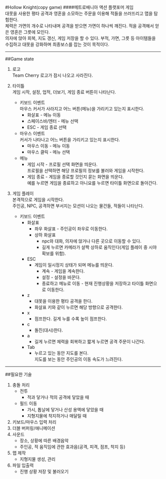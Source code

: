 #Hollow Knight(copy game)
####메트로배니아 액션 플랫포머 게임   
대못을 사용한 평타 공격과 영혼을 소모하는 주문을 이용해 적들을 쓰러뜨리고 맵을 탐험한다.   
체력은 가면의 개수로 나타내며 공격을 받으면 가면이 하나씩 깨진다. 적을 공격해서 얻은 영혼은 그릇에 모인다.  
의자에 앉아 회복, 지도 갱신, 게임 저장을 할 수 있다.
부적, 가면, 그릇 등 아이템들을 수집하고 대못을 강화하며 최종보스를 잡는 것이 목적이다.
***
##Game state
1. 로고   
Team Cherry 로고가 잠시 나오고 사라진다.   
2. 타이틀   
게임 시작, 설정, 업적, 더보기, 게임 종료 버튼이 나타난다.     
    - 키보드 이벤트   
    마우스 커서가 사라지고 어느 버튼(메뉴)을 가리키고 있는지 표시한다.  
        - 화살표 - 메뉴 이동
        - 스페이스바/엔터 - 메뉴 선택
        - ESC - 게임 종료 선택
    - 마우스 이벤트   
     커서가 나타나고 어느 버튼을 가리키고 있는지 표시한다.  
        - 마우스 이동 - 메뉴 이동
        - 마우스 클릭 - 메뉴 선택 
    - 메뉴
        - 게임 시작 - 프로필 선택 화면을 띄운다.   
          프로필을 선택하면 해당 프로필의 정보를 불러와 게임을 시작한다.
        - 게임 종료 - 게임을 종료할 것인지 묻는 화면을 띄운다.   
          예를 누르면 게임을 종료하고 아니요를 누르면 타이틀 화면으로 돌아간다.
        
3. 게임 플레이   
본격적으로 게임을 시작한다.   
주인공, NPC, 공격하면 부서지는 모션이 나오는 물건들, 적들이 나타난다.
    - 키보드 이벤트
        - 화살표
            - 좌우 화살표 - 주인공이 좌우로 이동한다.
            - 상하 화살표
                - npc와 대화, 의자에 앉거나 다른 곳으로 이동할 수 있다.
                - 길게 누르면 카메라가 살짝 상하로 움직인다(게임 플레이 중 시야 확보를 위함).   
        - ESC
            - 게임이 일시정지 상태가 되며 메뉴를 띄운다.
                - 계속 - 게임을 계속한다.
                - 설정 - 설정을 바꾼다.
                - 종료하고 메뉴로 이동 - 현재 진행상황을 저장하고 타이틀 화면으로 이동한다.
        - z
            - 대못을 이용한 평타 공격을 한다.
            - 화살표 키와 같이 누르면 해당 방향으로 공격한다.
        - x
            - 점프한다. 길게 누를 수록 높이 점프한다.
        - c
            - 돌진(대시)한다.
        - a
            - 길게 누르면 체력을 회복하고 짧게 누르면 공격 주문이 나간다.
        - Tab
            - 누르고 있는 동안 지도를 본다.  
            지도를 보는 동안 주인공의 이동 속도가 느려진다.
        
***
##필요한 기술
1. 충돌 처리
    - 전투
        - 적과 닿거나 적의 공격에 닿았을 때
    - 필드 이동
        - 가시, 톱날에 닿거나 산성 용액에 닿았을 때
        - 지형지물에 착지하거나 매달릴 때
2. 키보드/마우스 입력 처리      
3. 더블 버퍼링/애니메이션
4. 사운드
    - 장소, 상황에 따른 배경음악
    - 주인공, 적 움직임에 관한 효과음(공격, 피격, 점프, 착지 등)
5. 맵 제작
    - 지형지물 생성, 관리
6. 파일 입출력
    - 진행 상황 저장 및 불러오기    
